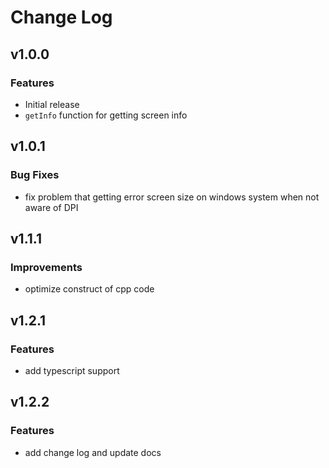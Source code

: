 # Change Log

## v1.0.0

### Features

-   Initial release
-   `getInfo` function for getting screen info

## v1.0.1

### Bug Fixes

-   fix problem that getting error screen size on windows system when not aware of DPI

## v1.1.1

### Improvements

-   optimize construct of cpp code

## v1.2.1

### Features

-   add typescript support

## v1.2.2

### Features

-   add change log and update docs
